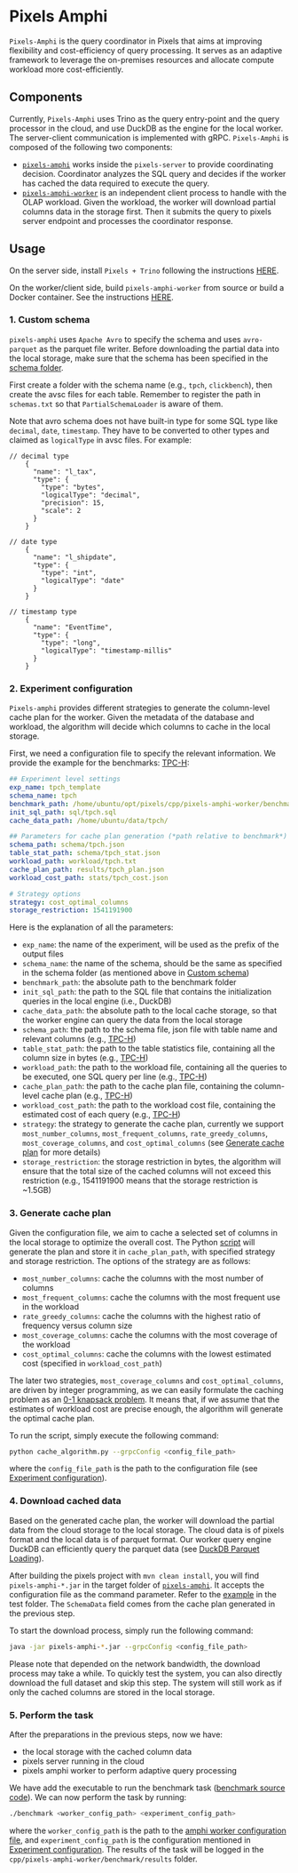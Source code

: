 # Pixels Amphi

`Pixels-Amphi` is the query coordinator in Pixels that aims at improving flexibility and cost-efficiency of
query processing.
It serves as an adaptive framework to leverage the on-premises resources and allocate 
compute workload more cost-efficiently.

## Components

Currently, `Pixels-Amphi` uses Trino as the query entry-point and the query processor in the cloud,
and use DuckDB as the engine for the local worker. The server-client communication is implemented with gRPC.
`Pixels-Amphi` is composed of the following two components:
- [`pixels-amphi`](./pixels-amphi) works inside the `pixels-server` to provide coordinating decision. 
Coordinator analyzes the SQL query and decides if the worker has cached the data required to execute the query.
- [`pixels-amphi-worker`](../cpp/pixels-amphi-worker) is an independent client process to handle with the OLAP workload.
Given the workload, the worker will download partial columns data in the storage first. 
Then it submits the query to pixels server endpoint and processes the coordinator response.

## Usage

On the server side, install `Pixels + Trino` following the instructions [HERE](../docs/INSTALL.md).

On the worker/client side, build `pixels-amphi-worker` from source or build a Docker container. 
See the instructions [HERE](../cpp/pixels-amphi-worker/README.md).

### 1. Custom schema

`pixels-amphi` uses `Apache Avro` to specify the schema and uses `avro-parquet` as the parquet file writer.
Before downloading the partial data into the local storage, make sure that the schema has been specified in the
[schema folder](./pixels-amphi/src/main/resources/schema).

First create a folder with the schema name (e.g., `tpch`, `clickbench`), then create the avsc files for each table.
Remember to register the path in `schemas.txt` so that `PartialSchemaLoader` is aware of them.

Note that avro schema does not have built-in type for some SQL type like `decimal`, `date`, `timestamp`.
They have to be converted to other types and claimed as `logicalType` in avsc files. For example:

````
// decimal type
    {
      "name": "l_tax",
      "type": {
        "type": "bytes",
        "logicalType": "decimal",
        "precision": 15,
        "scale": 2
      }
    }
    
// date type
    {
      "name": "l_shipdate",
      "type": {
        "type": "int",
        "logicalType": "date"
      }
    }
    
// timestamp type
    {
      "name": "EventTime",
      "type": {
        "type": "long",
        "logicalType": "timestamp-millis"
      }
    }
````

### 2. Experiment configuration

`Pixels-amphi` provides different strategies to generate the column-level cache plan for the worker.
Given the metadata of the database and workload, the algorithm will decide which columns to cache in the local storage.

First, we need a configuration file to specify the relevant information. We provide the example for the benchmarks: [TPC-H](../cpp/pixels-amphi-worker/benchmark/grpcConfig/tpch.yaml):

```yaml
## Experiment level settings
exp_name: tpch_template
schema_name: tpch
benchmark_path: /home/ubuntu/opt/pixels/cpp/pixels-amphi-worker/benchmark/
init_sql_path: sql/tpch.sql
cache_data_path: /home/ubuntu/data/tpch/

## Parameters for cache plan generation (*path relative to benchmark*)
schema_path: schema/tpch.json
table_stat_path: schema/tpch_stat.json
workload_path: workload/tpch.txt
cache_plan_path: results/tpch_plan.json
workload_cost_path: stats/tpch_cost.json

# Strategy options
strategy: cost_optimal_columns
storage_restriction: 1541191900
```

Here is the explanation of all the parameters:
- `exp_name`: the name of the experiment, will be used as the prefix of the output files
- `schema_name`: the name of the schema, should be the same as specified in the schema folder (as mentioned above in [Custom schema](#1-custom-schema))
- `benchmark_path`: the absolute path to the benchmark folder
- `init_sql_path`: the path to the SQL file that contains the initialization queries in the local engine (i.e., DuckDB)
- `cache_data_path`: the absolute path to the local cache storage, so that the worker engine can query the data from the local storage
- `schema_path`: the path to the schema file, json file with table name and relevant columns (e.g., [TPC-H](../cpp/pixels-amphi-worker/benchmark/schema/tpch.json))
- `table_stat_path`: the path to the table statistics file, containing all the column size in bytes (e.g., [TPC-H](../cpp/pixels-amphi-worker/benchmark/schema/tpch_stat.json))
- `workload_path`: the path to the workload file, containing all the queries to be executed, one SQL query per line (e.g., [TPC-H](../cpp/pixels-amphi-worker/benchmark/workload/tpch.txt))
- `cache_plan_path`: the path to the cache plan file, containing the column-level cache plan (e.g., [TPC-H](../cpp/pixels-amphi-worker/benchmark/results/tpch_plan.json))
- `workload_cost_path`: the path to the workload cost file, containing the estimated cost of each query (e.g., [TPC-H](../cpp/pixels-amphi-worker/benchmark/stats/tpch_cost.json))
- `strategy`: the strategy to generate the cache plan, currently we support `most_number_columns`, `most_frequent_columns`, `rate_greedy_columns`, `most_coverage_columns`, and `cost_optimal_columns` (see [Generate cache plan](#3-generate-cache-plan) for more details)
- `storage_restriction`: the storage restriction in bytes, the algorithm will ensure that the total size of the cached columns will not exceed this restriction (e.g., 1541191900 means that the storage restriction is ~1.5GB)

### 3. Generate cache plan

Given the configuration file, we aim to cache a selected set of columns in the local storage to optimize the overall cost. The Python [script](../cpp/pixels-amphi-worker/benchmark/scripts/cache_algorithm.py) will generate the plan and store it in `cache_plan_path`, with specified strategy and storage restriction. The options of the strategy are as follows:
- `most_number_columns`: cache the columns with the most number of columns
- `most_frequent_columns`: cache the columns with the most frequent use in the workload
- `rate_greedy_columns`: cache the columns with the highest ratio of frequency versus column size
- `most_coverage_columns`: cache the columns with the most coverage of the workload
- `cost_optimal_columns`: cache the columns with the lowest estimated cost (specified in `workload_cost_path`)

The later two strategies, `most_coverage_columns` and `cost_optimal_columns`, are driven by integer programming, as we can easily formulate the caching problem as an [0-1 knapsack problem](https://en.wikipedia.org/wiki/Knapsack_problem). It means that, if we assume that the estimates of workload cost are precise enough, the algorithm will generate the optimal cache plan.

To run the script, simply execute the following command:
```bash
python cache_algorithm.py --grpcConfig <config_file_path>
```
where the `config_file_path` is the path to the configuration file (see [Experiment configuration](#2-experiment-configuration)).

### 4. Download cached data

Based on the generated cache plan, the worker will download the partial data from the cloud storage to the local storage. The cloud data is of pixels format and the local data is of parquet format. Our worker query engine DuckDB can efficiently query the parquet data (see [DuckDB Parquet Loading](https://duckdb.org/docs/data/parquet/overview.html)).

After building the pixels project with `mvn clean install`, you will find `pixels-amphi-*.jar` in the target folder
of [`pixels-amphi`](./pixels-amphi). It accepts the configuration file as the command parameter.
Refer to the [example](./pixels-amphi/src/test/resources/grpcConfig/tpch.json) in the test folder.
The `SchemaData` field comes from the cache plan generated in the previous step.

To start the download process, simply run the following command:
```bash
java -jar pixels-amphi-*.jar --grpcConfig <config_file_path>
```

Please note that depended on the network bandwidth, the download process may take a while. To quickly test the system, you can also directly download the full dataset and skip this step. The system will still work as if only the cached columns are stored in the local storage.

### 5. Perform the task

After the preparations in the previous steps, now we have:
- the local storage with the cached column data
- pixels server running in the cloud
- pixels amphi worker to perform adaptive query processing

We have add the executable to run the benchmark task ([benchmark source code](../cpp/pixels-amphi-worker/benchmark/benchmark.cpp)). We can now perform the task by running: 
```bash
./benchmark <worker_config_path> <experiment_config_path>
```
where the `worker_config_path` is the path to the [amphi worker configuration file](../cpp/pixels-amphi-worker/grpcConfig.yaml), and `experiment_config_path` is the configuration mentioned in [Experiment configuration](#2-experiment-configuration). The results of the task will be logged in the `cpp/pixels-amphi-worker/benchmark/results` folder.